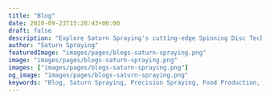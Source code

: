 ```yaml
---
title: "Blog"
date: 2020-09-23T15:28:43+06:00
draft: false
description: "Explore Saturn Spraying's cutting-edge Spinning Disc Technology..."
author: "Saturn Spraying"
featuredImage: "images/pages/blogs-saturn-spraying.png"
image: "images/pages/blogs-saturn-spraying.png"
images: ["images/pages/blogs-saturn-spraying.png"]
og_image: "images/pages/blogs-saturn-spraying.png"
keywords: "Blog, Saturn Spraying, Precision Spraying, Food Production, news"
---
```

